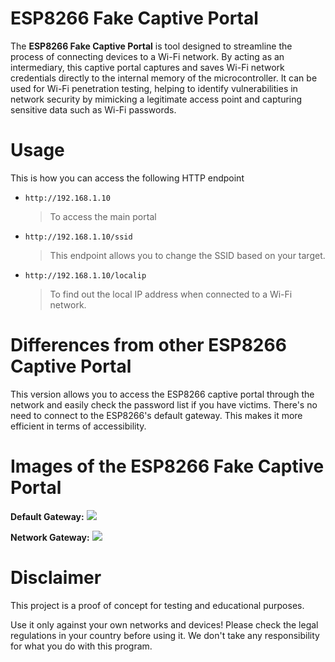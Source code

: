 # ESP8266 Fake Captive Portal
The **ESP8266 Fake Captive Portal** is tool designed to streamline the process of connecting devices to a Wi-Fi network. By acting as an intermediary, this captive portal captures and saves Wi-Fi network credentials directly to the internal memory of the microcontroller. It can be used for Wi-Fi penetration testing, helping to identify vulnerabilities in network security by mimicking a legitimate access point and capturing sensitive data such as Wi-Fi passwords.

# Usage

This is how you can access the following HTTP endpoint
- `http://192.168.1.10`
  > To access the main portal
  
- `http://192.168.1.10/ssid`
  > This endpoint allows you to change the SSID based on your target.

- `http://192.168.1.10/localip`
  > To find out the local IP address when connected to a Wi-Fi network.


# Differences from other ESP8266 Captive Portal
This version allows you to access the ESP8266 captive portal through the network and easily check the password list if you have victims. There's no need to connect to the ESP8266's default gateway. This makes it more efficient in terms of accessibility.

# Images of the ESP8266 Fake Captive Portal

**Default Gateway:**
![](https://github.com/PhitzZ/esp8266-captive-portal/blob/main/Images/Default%20Gateway.png)

**Network Gateway:**
![](https://github.com/PhitzZ/esp8266-captive-portal/blob/main/Images/Network%20Gateway.png)

# Disclaimer
This project is a proof of concept for testing and educational purposes.


Use it only against your own networks and devices!
Please check the legal regulations in your country before using it. 
We don't take any responsibility for what you do with this program.
